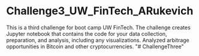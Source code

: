 # Challenge3_UW_FinTech_ARukevich
This is a third challenge for boot camp UW FinTech. The challenge creates Jupyter notebook that contains the code for your data collection, preparation, and analysis, including any visualizations. Analyzed arbitrage opportunities in Bitcoin and other cryptocurrencies.
"# ChallengeThree" 
